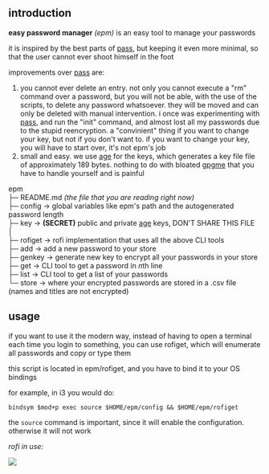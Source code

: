 ## introduction

**easy password manager** *(epm)* is an easy tool to manage your passwords

it is inspired by the best parts of [pass](https://wiki.archlinux.org/title/Pass), but keeping it even more minimal, so that the user cannot ever shoot himself in the foot

improvements over [pass](https://wiki.archlinux.org/title/Pass) are:

1) you cannot ever delete an entry. not only you cannot execute a "rm" command over a password, but you will not be able, with the use of the scripts, to delete any password whatsoever. they will be moved and can only be deleted with manual intervention. i once was experimenting with [pass](https://wiki.archlinux.org/title/Pass), and run the "init" command, and almost lost all my passwords due to the stupid reencryption. a "convinient" thing if you want to change your key, but not if you don't want to. if you want to change your key, you will have to start over, it's not epm's job
2) small and easy. we use [age](https://github.com/FiloSottile/age) for the keys, which generates a key file file of approximately 189 bytes. nothing to do with bloated [gpgme](https://gnupg.org/software/gpgme/index.html) that you have to handle yourself and is painful

epm  
├─ README.md *(the file that you are reading right now)*  
├─ config -> global variables like epm's path and the autogenerated password length  
├─ key -> **(SECRET)** public and private [age](https://github.com/FiloSottile/age) keys, DON'T SHARE THIS FILE  
│  
├─ rofiget -> rofi implementation that uses all the above CLI tools  
├─ add -> add a new password to your store  
├─ genkey -> generate new key to encrypt all your passwords in your store  
├─ get -> CLI tool to get a password in *n*th line  
├─ list -> CLI tool to get a list of your passwords  
└─ store -> where your encrypted passwords are stored in a .csv file (names and titles are not encrypted)  

## usage

if you want to use it the modern way, instead of having to open a terminal each time you login to something, you can use rofiget, which will enumerate all passwords and copy or type them

this script is located in epm/rofiget, and you have to bind it to your OS bindings

for example, in i3 you would do:

```
bindsym $mod+p exec source $HOME/epm/config && $HOME/epm/rofiget
```

the `source` command is important, since it will enable the configuration. otherwise it will not work

*rofi in use:*

![](https://i.imgur.com/AhdPN9t.png)
